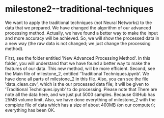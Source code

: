 # milestone2--traditional-techniques
We want to apply the traditional techniques (not Neural Networks) to the data that we prepared. We have changed the algorithm of our advanced processing method. Actually, we have found a better way to make the input and more accuracy will be achieved. So, we will show the processed data in a new way (the raw data is not changed; we just change the processing method).

First, see the folder entitled 'New Advanced Processing Method'. In this folder, you will understand that we have found a better way to make the features of our data. This new method, will be more efficient.
Second, see the Main file of milestone_2, entitled 'Traditional Techniques.ipynb'. We have done all parts of milestone_2 in this file. Also, you can see the file 'data_clean.csv', which is the our processed data file; it will be given to 'Traditional Techniques.ipynb' to do processing. Please note that There are note all the data here, and we just put 5000 samples. Because GitHub has 25MB volume limit. Also, we have done everything of milestone_2 with the complete file of data which has a size of about 400MB (on our computer); everything has been OK.
